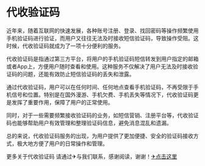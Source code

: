 # 代收验证码

近年来，随着互联网的快速发展，各种账号注册、登录、找回密码等操作频繁使用手机验证码进行验证，而用户又往往无法及时接收短信验证码，导致操作受阻。这时候，代收验证码就成为了一项十分便利的服务。

代收验证码是指通过第三方平台，将用户的手机验证码短信转发到用户指定的邮箱或者App上，方便用户随时查看和使用。这种服务不仅解决了用户无法及时接收验证码的问题，还能有效防止短信验证码的丢失和泄露。

通过代收验证码，用户可以在任何时间、任何地点查看手机验证码，不再受限于手机信号和位置。特别是在国外漫游、手机欠费、手机丢失等情况下，代收验证码更是发挥了重要作用，保障了用户的正常使用。

同时，对于一些需要频繁接收验证码的业务，如短信营销、注册平台等，代收验证码也能够帮助用户有效管理和整理验证码信息，避免消息混乱和遗漏。

总的来说，代收验证码服务的出现，为用户提供了更加便捷、安全的验证码接收方式，极大地方便了用户的日常操作和管理。

更多关于代收验证码 请通过✈与我们联系，感谢阅读，谢谢！[✈点击这里](https://t.me/sjlmbot)